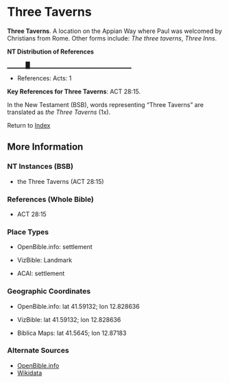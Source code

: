 # Three Taverns
**Three Taverns**. 
A location on the Appian Way where Paul was welcomed by Christians from Rome. 
Other forms include: 
*The three taverns*, *Three Inns*. 


**NT Distribution of References**

▁▁▁▁█▁▁▁▁▁▁▁▁▁▁▁▁▁▁▁▁▁▁▁▁▁▁
* References: Acts: 1



**Key References for Three Taverns**: 
ACT 28:15. 




In the New Testament (BSB), words representing “Three Taverns” are translated as 
*the Three Taverns* (1x). 


Return to [Index](00-Index.md)

## More Information

### NT Instances (BSB)

* the Three Taverns (ACT 28:15)



### References (Whole Bible)

* ACT 28:15


### Place Types

* OpenBible.info: settlement

* VizBible: Landmark

* ACAI: settlement



### Geographic Coordinates

* OpenBible.info: lat 41.59132; lon 12.828636

* VizBible: lat 41.59132; lon 12.828636

* Biblica Maps: lat 41.5645; lon 12.87183



### Alternate Sources

* [OpenBible.info](https://www.openbible.info/geo/ancient/afef438)
* [Wikidata](http://www.wikidata.org/entity/Q622536)



